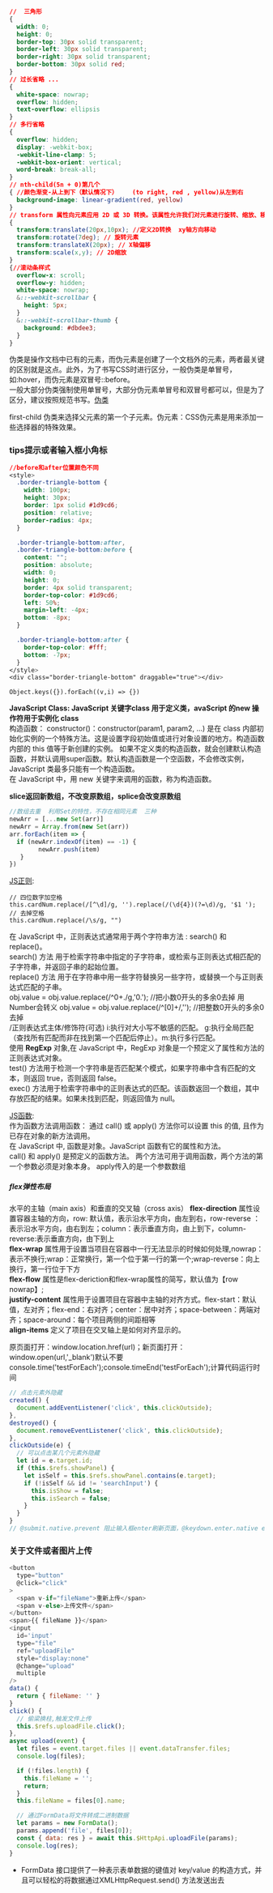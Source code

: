 ```css
//  三角形
{
  width: 0;
  height: 0;
  border-top: 30px solid transparent;
  border-left: 30px solid transparent;
  border-right: 30px solid transparent;
  border-bottom: 30px solid red;
}
// 过长省略 ...
{
  white-space: nowrap;
  overflow: hidden;
  text-overflow: ellipsis
}
// 多行省略 
{
  overflow: hidden;
  display: -webkit-box;
  -webkit-line-clamp: 5;
  -webkit-box-orient: vertical;
  word-break: break-all;
}
// nth-child(5n + 0)第几个
{ //颜色渐变-从上到下（默认情况下）    (to right, red , yellow)从左到右
  background-image: linear-gradient(red, yellow)  
}
// transform 属性向元素应用 2D 或 3D 转换。该属性允许我们对元素进行旋转、缩放、移动或倾斜
{
  transform:translate(20px,10px); //定义2D转换  xy轴方向移动
  transform:rotate(7deg); // 旋转元素
  transform:translateX(20px); // X轴偏移
  transform:scale(x,y); // 2D缩放
}
{//滚动条样式
  overflow-x: scroll;
  overflow-y: hidden;
  white-space: nowrap;
  &::-webkit-scrollbar {
    height: 5px;
  }
  &::-webkit-scrollbar-thumb {
    background: #dbdee3;
  }
}
```
伪类是操作文档中已有的元素，而伪元素是创建了一个文档外的元素，两者最关键的区别就是这点。此外，为了书写CSS时进行区分，一般伪类是单冒号，如:hover，而伪元素是双冒号::before。  
一般大部分伪类强制使用单冒号，大部分伪元素单冒号和双冒号都可以，但是为了区分，建议按照规范书写。[伪类](https://www.runoob.com/css/css-pseudo-classes.html)  

first-child 伪类来选择父元素的第一个子元素。伪元素：CSS伪元素是用来添加一些选择器的特殊效果。  
### tips提示或者输入框小角标 ###
```css
//before和after位置颜色不同
<style>
  .border-triangle-bottom {
    width: 100px;
    height: 30px;
    border: 1px solid #1d9cd6;
    position: relative;
    border-radius: 4px;
  }

  .border-triangle-bottom:after,
  .border-triangle-bottom:before {
    content: "";
    position: absolute;
    width: 0;
    height: 0;
    border: 4px solid transparent;
    border-top-color: #1d9cd6;
    left: 50%;
    margin-left: -4px;
    bottom: -8px;
  }

  .border-triangle-bottom:after {
    border-top-color: #fff;
    bottom: -7px;
  }
</style>
<div class="border-triangle-bottom" draggable="true"></div>
```
```
Object.keys({}).forEach((v,i) => {})
```
__JavaScript Class: JavaScript 关键字class 用于定义类，avaScript 的new 操作符用于实例化 class__  
构造函数： constructor()：constructor(param1, param2, ...) 是在 class 内部初始化实例的一个特殊方法。这是设置字段初始值或进行对象设置的地方。构造函数内部的 this 值等于新创建的实例。
如果不定义类的构造函数，就会创建默认构造函数，并默认调用super函数。默认构造函数是一个空函数，不会修改实例，JavaScript 类最多只能有一个构造函数。  
在 JavaScript 中，用 new 关键字来调用的函数，称为构造函数。  

__slice返回新数组，不改变原数组，splice会改变原数组__  
```javascript
//数组去重  利用Set的特性，不存在相同元素  三种
newArr = [...new Set(arr)]
newArr = Array.from(new Set(arr))
arr.forEach(item => {
  if (newArr.indexOf(item) == -1) {
        newArr.push(item)
   }  
})
```

[JS正则](https://www.runoob.com/js/js-regexp.html):  
```
// 四位数字加空格
this.cardNum.replace(/[^\d]/g, '').replace(/(\d{4})(?=\d)/g, '$1 ');
// 去掉空格
this.cardNum.replace(/\s/g, "")
```
在 JavaScript 中，正则表达式通常用于两个字符串方法 : search() 和 replace()。  
search() 方法 用于检索字符串中指定的子字符串，或检索与正则表达式相匹配的子字符串，并返回子串的起始位置。  
replace() 方法 用于在字符串中用一些字符替换另一些字符，或替换一个与正则表达式匹配的子串。  
obj.value = obj.value.replace(/^0+\./g,'0.'); //把小数0开头的多余0去掉  用Number会转义
obj.value = obj.value.replace(/^[0]+/,''); //把整数0开头的多余0去掉  
/正则表达式主体/修饰符(可选)	i:执行对大小写不敏感的匹配。	g:执行全局匹配（查找所有匹配而非在找到第一个匹配后停止）。m:执行多行匹配。  
使用 __RegExp__ 对象,在 JavaScript 中，RegExp 对象是一个预定义了属性和方法的正则表达式对象。  
test() 方法用于检测一个字符串是否匹配某个模式，如果字符串中含有匹配的文本，则返回 true，否则返回 false。  
exec() 方法用于检索字符串中的正则表达式的匹配。该函数返回一个数组，其中存放匹配的结果。如果未找到匹配，则返回值为 null。  

[JS函数](https://www.runoob.com/js/js-function-invocation.html):  
作为函数方法调用函数：	通过 call() 或 apply() 方法你可以设置 this 的值, 且作为已存在对象的新方法调用。  
在 JavaScript 中, 函数是对象。JavaScript 函数有它的属性和方法。  
call() 和 apply() 是预定义的函数方法。 两个方法可用于调用函数，两个方法的第一个参数必须是对象本身。 apply传入的是一个参数数组  

##### flex弹性布局 #####
水平的主轴（main axis）和垂直的交叉轴（cross axis）
__flex-direction__ 属性设置容器主轴的方向，row: 默认值，表示沿水平方向，由左到右，row-reverse ：表示沿水平方向，由右到左；column：表示垂直方向，由上到下，column-reverse:表示垂直方向，由下到上  
__flex-wrap__ 属性用于设置当项目在容器中一行无法显示的时候如何处理,nowrap：表示不换行;wrap：正常换行，第一个位于第一行的第一个;wrap-reverse：向上换行，第一行位于下方  
__flex-flow__ 属性是flex-deriction和flex-wrap属性的简写，默认值为【row nowrap】;  
__justify-content__ 属性用于设置项目在容器中主轴的对齐方式。flex-start：默认值，左对齐；flex-end：右对齐；center：居中对齐；space-between：两端对齐；space-around：每个项目两侧的间距相等  
__align-items__ 定义了项目在交叉轴上是如何对齐显示的。  

原页面打开：window.location.href(url)；新页面打开：window.open(url,'_blank')默认不要  
console.time('testForEach');console.timeEnd('testForEach');计算代码运行时间
```javascript
// 点击元素外隐藏
created() {
  document.addEventListener('click', this.clickOutside);
},
destroyed() {
  document.removeEventListener('click', this.clickOutside);
},
clickOutside(e) {
  // 可以点击某几个元素外隐藏
  let id = e.target.id;
  if (this.$refs.showPanel) {
    let isSelf = this.$refs.showPanel.contains(e.target);
    if (!isSelf && id != 'searchInput') {
      this.isShow = false;
      this.isSearch = false;
    }
  }
}
// @submit.native.prevent 阻止输入框enter刷新页面，@keydown.enter.native enter事件
```

### 关于文件或者图片上传
```javascript
<button
  type="button"
  @click="click"
>
  <span v-if="fileName">重新上传</span>
  <span v-else>上传文件</span>
</button>
<span>{{ fileName }}</span>
<input
  id='input'
  type="file"
  ref="uploadFile"
  style="display:none"
  @change="upload"
  multiple
/>
data() {
  return { fileName: '' }
}
click() {
  // 偷梁换柱,触发文件上传
  this.$refs.uploadFile.click();
},
async upload(event) {
  let files = event.target.files || event.dataTransfer.files;
  console.log(files);

  if (!files.length) {
    this.fileName = '';
    return;
  }
  this.fileName = files[0].name;

  // 通过FormData将文件转成二进制数据
  let params = new FormData();
  params.append('file', files[0]);
  const { data: res } = await this.$HttpApi.uploadFile(params);
  console.log(res);
}
```
+ FormData 接口提供了一种表示表单数据的键值对 key/value 的构造方式，并且可以轻松的将数据通过XMLHttpRequest.send() 方法发送出去

